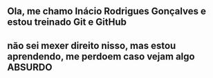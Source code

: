 ## Ola, me chamo Inácio Rodrigues Gonçalves e estou treinado Git e GitHub
## não sei mexer direito nisso, mas estou aprendendo, me perdoem caso vejam algo ABSURDO

<!--
**itsinacio/itsinacio** is a ✨ _special_ ✨ repository because its `README.md` (this file) appears on your GitHub profile.

Here are some ideas to get you started:

- 🔭 I’m currently working on ...
- 🌱 I’m currently learning ...
- 👯 I’m looking to collaborate on ...
- 🤔 I’m looking for help with ...
- 💬 Ask me about ...
- 📫 How to reach me: ...
- 😄 Pronouns: ...
- ⚡ Fun fact: ...
-->
